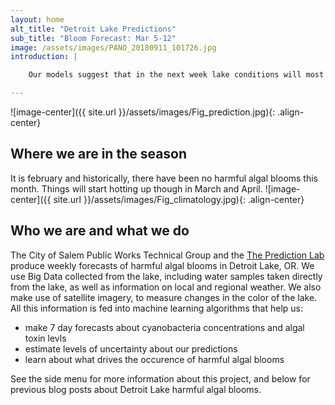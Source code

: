```yaml
---
layout: home
alt_title: "Detroit Lake Predictions"
sub_title: "Bloom Forecast: Mar 5-12"
image: /assets/images/PANO_20180911_101726.jpg
introduction: |

    Our models suggest that in the next week lake conditions will most likely stay clear of harmful algae. See our most recent blog post for more information about lake water data, and where we are in the season.

---
```


![image-center]({{ site.url }}/assets/images/Fig_prediction.jpg){: .align-center}

## Where we are in the season
It is february and historically, there have been no harmful algal blooms this month. Things will     start hotting up though in March and April.
![image-center]({{ site.url }}/assets/images/Fig_climatology.jpg){: .align-center}

## Who we are and what we do
The City of Salem Public Works Technical Group and the [The Prediction Lab](https://www.thepredictionlab.com/) produce weekly forecasts of harmful algal blooms in Detroit Lake, OR. We use Big Data collected from the lake,      including water samples taken directly from the lake, as well as information on local and regional   weather. We also make use of satellite imagery, to measure changes in the color of the lake. All     this information is fed into machine learning algorithms that help us:

  - make 7 day forecasts about cyanobacteria concentrations and algal toxin levls
  - estimate levels of uncertainty about our predictions
  - learn about what drives the occurence of harmful algal blooms

See the side menu for more information about this project, and below for previous blog posts about Detroit Lake harmful algal blooms.
